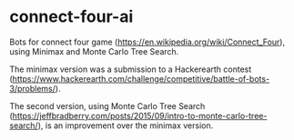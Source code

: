 # connect-four-ai
Bots for connect four game (https://en.wikipedia.org/wiki/Connect_Four), using Minimax and Monte Carlo Tree Search.

The minimax version was a submission to a Hackerearth contest (https://www.hackerearth.com/challenge/competitive/battle-of-bots-3/problems/).

The second version, using Monte Carlo Tree Search (https://jeffbradberry.com/posts/2015/09/intro-to-monte-carlo-tree-search/), is an improvement over the minimax version.
